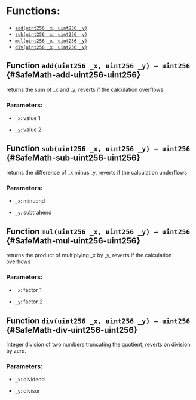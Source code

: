 

# Functions:
- [`add(uint256 _x, uint256 _y)`](#SafeMath-add-uint256-uint256)
- [`sub(uint256 _x, uint256 _y)`](#SafeMath-sub-uint256-uint256)
- [`mul(uint256 _x, uint256 _y)`](#SafeMath-mul-uint256-uint256)
- [`div(uint256 _x, uint256 _y)`](#SafeMath-div-uint256-uint256)


## Function `add(uint256 _x, uint256 _y) → uint256` {#SafeMath-add-uint256-uint256}
returns the sum of _x and _y, reverts if the calculation overflows

### Parameters:
- `_x`:   value 1

- `_y`:   value 2

## Function `sub(uint256 _x, uint256 _y) → uint256` {#SafeMath-sub-uint256-uint256}
returns the difference of _x minus _y, reverts if the calculation underflows

### Parameters:
- `_x`:   minuend

- `_y`:   subtrahend

## Function `mul(uint256 _x, uint256 _y) → uint256` {#SafeMath-mul-uint256-uint256}
returns the product of multiplying _x by _y, reverts if the calculation overflows

### Parameters:
- `_x`:   factor 1

- `_y`:   factor 2

## Function `div(uint256 _x, uint256 _y) → uint256` {#SafeMath-div-uint256-uint256}
Integer division of two numbers truncating the quotient, reverts on division by zero.

### Parameters:
- `_x`:   dividend

- `_y`:   divisor


